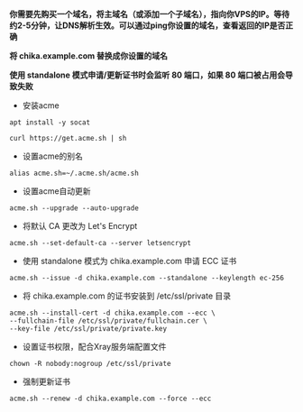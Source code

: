 **你需要先购买一个域名，将主域名（或添加一个子域名），指向你VPS的IP。等待约2-5分钟，让DNS解析生效。可以通过ping你设置的域名，查看返回的IP是否正确**

**将 chika.example.com 替换成你设置的域名**

**使用 standalone 模式申请/更新证书时会监听 80 端口，如果 80 端口被占用会导致失败**

- 安装acme

```
apt install -y socat
```

```
curl https://get.acme.sh | sh
```

- 设置acme的别名

```
alias acme.sh=~/.acme.sh/acme.sh
```

- 设置acme自动更新

```
acme.sh --upgrade --auto-upgrade
```

- 将默认 CA 更改为 Let's Encrypt

```
acme.sh --set-default-ca --server letsencrypt
```

- 使用 standalone 模式为 chika.example.com 申请 ECC 证书

```
acme.sh --issue -d chika.example.com --standalone --keylength ec-256
```

- 将 chika.example.com 的证书安装到 /etc/ssl/private 目录

```
acme.sh --install-cert -d chika.example.com --ecc \
--fullchain-file /etc/ssl/private/fullchain.cer \
--key-file /etc/ssl/private/private.key
```

- 设置证书权限，配合Xray服务端配置文件

```
chown -R nobody:nogroup /etc/ssl/private
```

- 强制更新证书

```
acme.sh --renew -d chika.example.com --force --ecc
```
